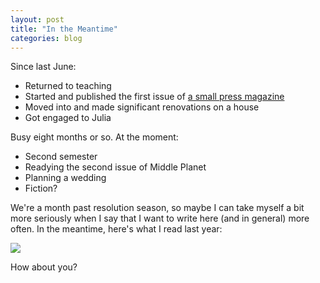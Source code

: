 ```yaml
---
layout: post
title: "In the Meantime"
categories: blog
---
```

Since last June:

+ Returned to teaching
+ Started and published the first issue of [a small press magazine](www.middle-planet.com)
+ Moved into and made significant renovations on a house
+ Got engaged to Julia

Busy eight months or so. At the moment:

+ Second semester
+ Readying the second issue of Middle Planet
+ Planning a wedding
+ Fiction?

We're a month past resolution season, so maybe I can take myself a bit more seriously when I say that I want to write here (and in general) more often. In the meantime, here's what I read last year:

<img src="{{ ASSET_PATH }}/images/books-2015.jpg" style="display: block; margin-left: 0px; margin-right: auto;">

How about you?